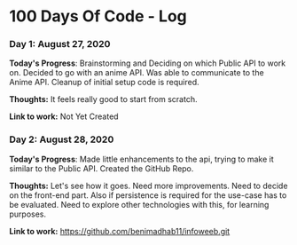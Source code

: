 # 100 Days Of Code - Log

### Day 1: August 27, 2020

**Today's Progress**: Brainstorming and Deciding on which Public API to work on. Decided to go with an anime API. Was able to communicate to the Anime API. Cleanup of initial setup code is required.

**Thoughts:** It feels really good to start from scratch.

**Link to work:** Not Yet Created

### Day 2: August 28, 2020

**Today's Progress**: Made little enhancements to the api, trying to make it similar to the Public API. Created the GitHub Repo. 

**Thoughts:** Let's see how it goes. Need more improvements. Need to decide on the front-end part. Also if persistence is required for the use-case has to be evaluated. Need to explore other technologies with this, for learning purposes.

**Link to work:** https://github.com/benimadhab11/infoweeb.git

